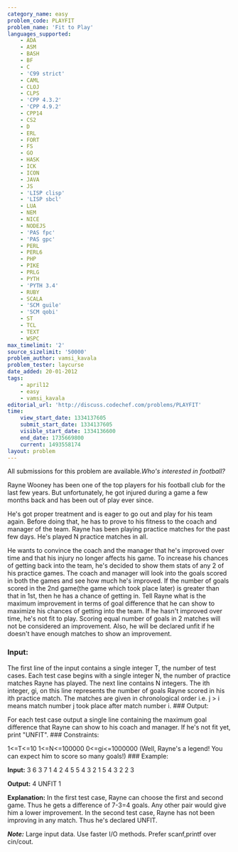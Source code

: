 ```yaml
---
category_name: easy
problem_code: PLAYFIT
problem_name: 'Fit to Play'
languages_supported:
    - ADA
    - ASM
    - BASH
    - BF
    - C
    - 'C99 strict'
    - CAML
    - CLOJ
    - CLPS
    - 'CPP 4.3.2'
    - 'CPP 4.9.2'
    - CPP14
    - CS2
    - D
    - ERL
    - FORT
    - FS
    - GO
    - HASK
    - ICK
    - ICON
    - JAVA
    - JS
    - 'LISP clisp'
    - 'LISP sbcl'
    - LUA
    - NEM
    - NICE
    - NODEJS
    - 'PAS fpc'
    - 'PAS gpc'
    - PERL
    - PERL6
    - PHP
    - PIKE
    - PRLG
    - PYTH
    - 'PYTH 3.4'
    - RUBY
    - SCALA
    - 'SCM guile'
    - 'SCM qobi'
    - ST
    - TCL
    - TEXT
    - WSPC
max_timelimit: '2'
source_sizelimit: '50000'
problem_author: vamsi_kavala
problem_tester: laycurse
date_added: 20-01-2012
tags:
    - april12
    - easy
    - vamsi_kavala
editorial_url: 'http://discuss.codechef.com/problems/PLAYFIT'
time:
    view_start_date: 1334137605
    submit_start_date: 1334137605
    visible_start_date: 1334136600
    end_date: 1735669800
    current: 1493558174
layout: problem
---
```

All submissions for this problem are available._Who's interested in football?_

Rayne Wooney has been one of the top players for his football club for the last few years. But unfortunately, he got injured during a game a few months back and has been out of play ever since.

He's got proper treatment and is eager to go out and play for his team again. Before doing that, he has to prove to his fitness to the coach and manager of the team. Rayne has been playing practice matches for the past few days. He's played N practice matches in all.

He wants to convince the coach and the manager that he's improved over time and that his injury no longer affects his game. To increase his chances of getting back into the team, he's decided to show them stats of any 2 of his practice games. The coach and manager will look into the goals scored in both the games and see how much he's improved. If the number of goals scored in the 2nd game(the game which took place later) is greater than that in 1st, then he has a chance of getting in. Tell Rayne what is the maximum improvement in terms of goal difference that he can show to maximize his chances of getting into the team. If he hasn't improved over time, he's not fit to play. Scoring equal number of goals in 2 matches will not be considered an improvement. Also, he will be declared unfit if he doesn't have enough matches to show an improvement.

### Input:

The first line of the input contains a single integer T, the number of test cases. Each test case begins with a single integer N, the number of practice matches Rayne has played.
The next line contains N integers. The ith integer, gi, on this line represents the number of goals Rayne scored in his ith practice match. The matches are given in chronological order i.e. j > i means match number j took place after match number i. ### Output:

For each test case output a single line containing the maximum goal difference that Rayne can show to his coach and manager. If he's not fit yet, print "UNFIT". ### Constraints:

1<=T<=10
1<=N<=100000
0<=gi<=1000000 (Well, Rayne's a legend! You can expect him to score so many goals!) ### Example:

**Input:**
3
6
3 7 1 4 2 4
5
5 4 3 2 1
5
4 3 2 2 3

**Output:**
4
UNFIT
1

**Explanation:**
In the first test case, Rayne can choose the first and second game. Thus he gets a difference of 7-3=4 goals. Any other pair would give him a lower improvement. In the second test case, Rayne has not been improving in any match. Thus he's declared UNFIT.

**_Note:_** Large input data. Use faster I/O methods. Prefer scanf,printf over cin/cout.

